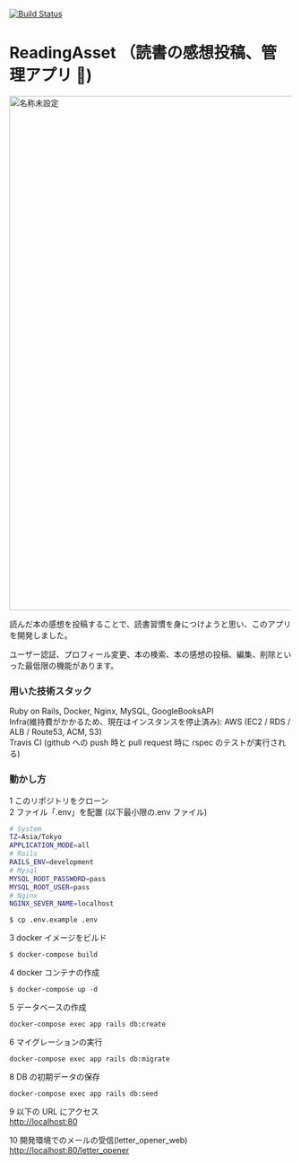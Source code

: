 [![Build Status](https://app.travis-ci.com/MisonoTakezo/ReadingAsset.svg?branch=develop)](https://app.travis-ci.com/MisonoTakezo/ReadingAsset)

# ReadingAsset （読書の感想投稿、管理アプリ 📖)

<img width="917" alt="名称未設定" src="https://user-images.githubusercontent.com/40426755/134841641-f654816c-a5f2-4480-a684-b5d641105ee9.png">

読んだ本の感想を投稿することで、読書習慣を身につけようと思い、このアプリを開発しました。

ユーザー認証、プロフィール変更、本の検索、本の感想の投稿、編集、削除といった最低限の機能があります。

### 用いた技術スタック

Ruby on Rails, Docker, Nginx, MySQL, GoogleBooksAPI\
Infra(維持費がかかるため、現在はインスタンスを停止済み): AWS (EC2 / RDS / ALB / Route53, ACM, S3)\
Travis CI (github への push 時と pull request 時に rspec のテストが実行される)

### 動かし方

1 このリポジトリをクローン\
2 ファイル「.env」を配置 (以下最小限の.env ファイル)

```sh
# System
TZ=Asia/Tokyo
APPLICATION_MODE=all
# Rails
RAILS_ENV=development
# Mysql
MYSQL_ROOT_PASSWORD=pass
MYSQL_ROOT_USER=pass
# Nginx
NGINX_SEVER_NAME=localhost
```

```
$ cp .env.example .env
```

3 docker イメージをビルド

```
$ docker-compose build
```

4 docker コンテナの作成

```
$ docker-compose up -d
```

5 データベースの作成

```
docker-compose exec app rails db:create
```

6 マイグレーションの実行

```
docker-compose exec app rails db:migrate
```

8 DB の初期データの保存

```
docker-compose exec app rails db:seed
```

9 以下の URL にアクセス\
[http://localhost:80](http://localhost:80)

10 開発環境でのメールの受信(letter_opener_web)\
[http://localhost:80/letter_opener](http://localhost:80/letter_opener)
